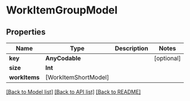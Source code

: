# WorkItemGroupModel

## Properties
Name | Type | Description | Notes
------------ | ------------- | ------------- | -------------
**key** | **AnyCodable** |  | [optional] 
**size** | **Int** |  | 
**workItems** | [WorkItemShortModel] |  | 

[[Back to Model list]](../README.md#documentation-for-models) [[Back to API list]](../README.md#documentation-for-api-endpoints) [[Back to README]](../README.md)



